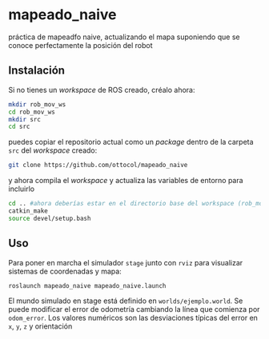 # mapeado_naive

práctica de mapeadfo naive, actualizando el mapa suponiendo que se conoce perfectamente la posición del robot

## Instalación

Si no tienes un *workspace* de ROS creado, créalo ahora:

```bash
mkdir rob_mov_ws
cd rob_mov_ws
mkdir src
cd src
```
puedes copiar el repositorio actual como un *package* dentro de la carpeta `src` del *workspace* creado:

```bash
git clone https://github.com/ottocol/mapeado_naive
```
y ahora compila el *workspace* y actualiza las variables de entorno para incluirlo

```bash
cd .. #ahora deberías estar en el directorio base del workspace (rob_mov_ws)
catkin_make
source devel/setup.bash
```
## Uso

Para poner en marcha el simulador `stage` junto con `rviz` para visualizar sistemas de coordenadas y mapa:

```bash
roslaunch mapeado_naive mapeado_naive.launch  
```
El mundo simulado en stage está definido en `worlds/ejemplo.world`. Se puede modificar el error de odometría cambiando la línea que comienza por `odom_error`. Los valores numéricos son las desviaciones típicas del error en `x`, `y`, `z`  y orientación
